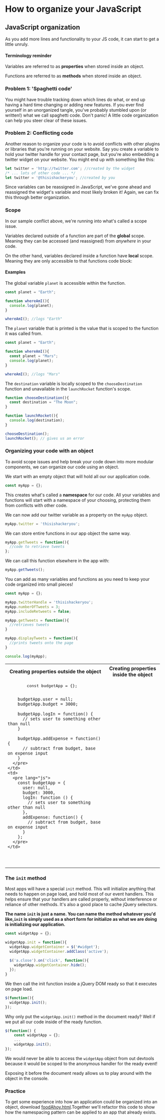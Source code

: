 # How to organize your JavaScript

## JavaScript organization

As you add more lines and functionality to your JS code, it can start to get a little unruly. 

#### Terminology reminder

Variables are referred to as **properties** when stored inside an object.

Functions are referred to as **methods** when stored inside an object.

### Problem 1: 'Spaghetti code'

You might have trouble tracking down which lines do what, or end up having a hard time changing or adding new features. If you ever find yourself in an unorganized tangle, you've probably stumbled upon (or written!) what we call spaghetti code. Don't panic! A little code organization can help you steer clear of these issues.

### Problem 2: Conflicting code

Another reason to organize your code is to avoid conflicts with other plugins or libraries that you're running on your website. Say you create a variable to hold your twitter handle for your contact page, but you're also embedding a twitter widget on your website. You might end up with something like this:

```js
let twitter = 'http://twitter.com'; //created by the widget
/* ... lots of other code ... */
let twitter = '@thisishackeryou'; //created by you
```

Since variables can be reassigned in JavaScript, we've gone ahead and reassigned the widget's variable and most likely broken it!  Again, we can fix this through better organization.


### Scope

In our sample conflict above, we're running into what's called a scope issue. 

Variables declared outside of a function are part of the **global** scope. Meaning they can be accessed (and reassigned) from *anywhere* in your code.

On the other hand, variables declared inside a function have **local** scope. Meaning they are only accessible to that functions code block:

#### Examples

The global variable `planet` is accessible within the function.

```js
const planet = "Earth";

function whereAmI(){
  console.log(planet);
}

whereAmI(); //logs "Earth"
```

The `planet` variable that is printed is the value that is scoped to the function it was called from.

```js
const planet = "Earth";

function whereAmI(){
  const planet = "Mars";
  console.log(planet);
}

whereAmI(); //logs "Mars"
```

The `destination` variable is locally scoped to the `chooseDestination` function and unavailable in the `launchRocket` function's scope.

```js
function chooseDestination(){
  const destination = "The Moon";
}

function launchRocket(){
  console.log(destination);
}

chooseDestination();
launchRocket(); // gives us an error
```

### Organizing your code with an object

To avoid scope issues and help break your code down into more modular components, we can organize our code using an object. 

We start with an empty object that will hold all our our application code.

```js
const myApp = {};
```

This creates what's called a **namespace** for our code. All your variables and functions will start with a namespace of your choosing, protecting them from conflicts with other code. 

We can now add our twitter variable as a property on the `myApp` object.

```js
myApp.twitter = 'thisishackeryou';
```

We can store entire functions in our app object the same way.

```js
myApp.getTweets = function(){
  //code to retrieve tweets
};
```

We can call this function elsewhere in the app with:

```js
myApp.getTweets();
```

You can add as many variables and functions as you need to keep your code organized into small pieces!

```js
const myApp = {};

myApp.twitterHandle = 'thisishackeryou';
myApp.numberOfTweets = 3;
myApp.includeRetweets = false;

myApp.getTweets = function(){
  //retrieves tweets
}

myApp.displayTweets = function(){
  //prints tweets onto the page
}

console.log(myApp);
```

<table>
  <tr>
    <th>Creating properties outside the object</th>
    <th>Creating properties inside the object</th>
  </tr>
  <tr>
    <td>
      <pre lang="js">
        const budgetApp = {};

        budgetApp.user = null;
        budgetApp.budget = 3000;

        budgetApp.logIn = function() {
          // sets user to something other than null
        }

        budgetApp.addExpense = function() {
          // subtract from budget, base on expense input
        }
      </pre>
    </td>
    <td>
      <pre lang="js">
        const budgetApp = {
          user: null,
          budget: 3000,
          logIn: function () {
            // sets user to something other than null
          },
          addExpense: function() {
            // subtract from budget, base on expense input
          }
        };
      </pre>
    </td>
  </tr>
</table>

### The `init` method

Most apps will have a special `init` method. This will initialize anything that needs to happen on page load, and hold most of our event handlers. This helps ensure that your handlers are called properly, without interference or reliance of other methods. It's also a good place to cache jQuery selectors.

**The name `init` is just a name. You can name the method whatever you'd like,`init` is simply used as a short form for initialize as what we are doing is initializing our application.**

```js
const widgetApp = {};

widgetApp.init = function(){
  widgetApp.widgetContainer = $('#widget');
  widgetApp.widgetContainer.addClass('active');
  
  $('a.close').on('click', function(){
    widgetApp.widgetContainer.hide();
  });
}
```

We then call the init function inside a jQuery DOM ready so that it executes on page load.

```js
$(function(){
  widgetApp.init();
});
```

Why only put the `widgetApp.init()` method in the document ready? Well if we put all our code inside of the ready function.

```js
$(function() {
	const widgetApp = {};
	...
	widgetApp.init();
});
```

We would never be able to access the `widgetApp` object from out devtools because it would be scoped to the anonymous handler for the ready event!

Exposing it before the document ready allows us to play around with the object in the console.

### Practice

To get some experience into how an application could be organized into an object, download [foodAhoy.html](https://hychalknotes.s3.amazonaws.com/foodAhoy.html).Together we'll refactor this code to show how the namespacing pattern can be applied to an app that already exists.
